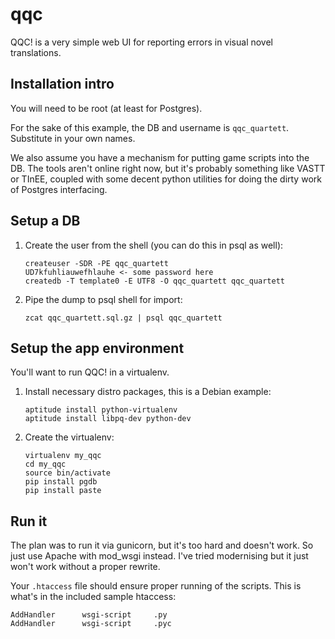 qqc
===

QQC! is a very simple web UI for reporting errors in visual novel translations.


Installation intro
------------------

You will need to be root (at least for Postgres).

For the sake of this example, the DB and username is `qqc_quartett`. Substitute in your own names.

We also assume you have a mechanism for putting game scripts into the DB. The tools aren't online right now, but it's probably something like VASTT or TInEE, coupled with some decent python utilities for doing the dirty work of Postgres interfacing.


Setup a DB
----------

1. Create the user from the shell (you can do this in psql as well):
    ```
    createuser -SDR -PE qqc_quartett
    UD7kfuhliauwefhlauhe <- some password here
    createdb -T template0 -E UTF8 -O qqc_quartett qqc_quartett
    ```

2. Pipe the dump to psql shell for import:
    ```
    zcat qqc_quartett.sql.gz | psql qqc_quartett
    ```


Setup the app environment
-------------------------

You'll want to run QQC! in a virtualenv.

1. Install necessary distro packages, this is a Debian example:
    ```
    aptitude install python-virtualenv
    aptitude install libpq-dev python-dev
    ```

2. Create the virtualenv:
    ```
    virtualenv my_qqc
    cd my_qqc
    source bin/activate
    pip install pgdb
    pip install paste
    ```


Run it
------

The plan was to run it via gunicorn, but it's too hard and doesn't work. So
just use Apache with mod_wsgi instead. I've tried modernising but it just won't
work without a proper rewrite.

Your `.htaccess` file should ensure proper running of the scripts. This is
what's in the included sample htaccess:

```
AddHandler      wsgi-script     .py
AddHandler      wsgi-script     .pyc
```
